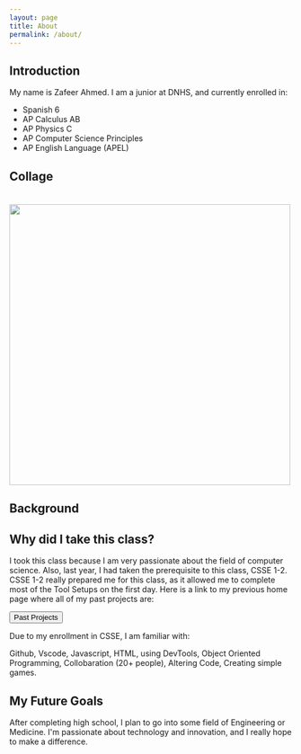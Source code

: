```yaml
---
layout: page
title: About
permalink: /about/
---
```



## Introduction

My name is Zafeer Ahmed. I am a junior at DNHS, and currently enrolled in:

<ul class="class-list">
  <li>Spanish 6</li>
  <li>AP Calculus AB</li>
  <li>AP Physics C</li>
  <li>AP Computer Science Principles</li>
  <li>AP English Language (APEL)</li>
</ul>


## Collage

<div style="align-items: left; display: flex; flex-direction: column;">
    <a href="{{site.baseurl}}/">
        <img src="{{site.baseurl}}/images/me.png" Width="500" style="margin-top: 20px;">
    </a>
</div>

## Background

## Why did I take this class?

I took this class because I am very passionate about the field of computer science. Also, last year, I had taken the prerequisite to this class, CSSE 1-2. CSSE 1-2 really prepared me for this class, as it allowed me to complete most of the Tool Setups on the first day. Here is a link to my previous home page where all of my past projects are:

<!-- Button element -->
<button class="cool-button" onclick="window.open('https://zafeera123.github.io/Personal2/', '_blank')">Past Projects</button>

Due to my enrollment in CSSE, I am familiar with:

Github, Vscode, Javascript, HTML, using DevTools, Object Oriented Programming, Collobaration (20+ people), Altering Code, Creating simple games. 

## My Future Goals

After completing high school, I plan to go into some field of Engineering or Medicine. I'm passionate about technology and innovation, and I really hope to make a difference.




<script src="https://utteranc.es/client.js"
        repo="nighthawkcoders/zafeer_2025"
        issue-term="title"
        label="blogpost-comment"
        theme="github-light"
        crossorigin="anonymous"
        async>
</script>